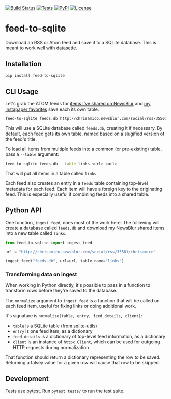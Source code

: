 [![Build Status](https://travis-ci.com/eyeseast/feed-to-sqlite.svg?branch=master)](https://travis-ci.com/eyeseast/feed-to-sqlite)
[![Tests](https://github.com/eyeseast/feed-to-sqlite/workflows/Test/badge.svg)](https://github.com/eyeseast/feed-to-sqlite/actions?query=workflow%3ATest)
[![PyPI](https://img.shields.io/pypi/v/feed-to-sqlite.svg)](https://pypi.org/project/feed-to-sqlite/)
[![License](https://img.shields.io/badge/license-Apache%202.0-blue.svg)](https://github.com/eyeseast/feed-to-sqlite/blob/master/LICENSE)

# feed-to-sqlite

Download an RSS or Atom feed and save it to a SQLite database. This is meant to work well with [datasette](https://github.com/simonw/datasette).

## Installation

```sh
pip install feed-to-sqlite
```

## CLI Usage

Let's grab the ATOM feeds for [items I've shared on NewsBlur](http://chrisamico.newsblur.com/social/rss/35501/chrisamico) and [my instapaper favorites](https://www.instapaper.com/starred/rss/13475/qUh7yaOUGOSQeANThMyxXdYnho) save each its own table.

```sh
feed-to-sqlite feeds.db http://chrisamico.newsblur.com/social/rss/35501/chrisamico https://www.instapaper.com/starred/rss/13475/qUh7yaOUGOSQeANThMyxXdYnho
```

This will use a SQLite database called `feeds.db`, creating it if necessary. By default, each feed gets its own table, named based on a slugified version of the feed's title.

To load all items from multiple feeds into a common (or pre-existing) table, pass a `--table` argument:

```sh
feed-to-sqlite feeds.db --table links <url> <url>
```

That will put all items in a table called `links`.

Each feed also creates an entry in a `feeds` table containing top-level metadata for each feed. Each item will have a foreign key to the originating feed. This is especially useful if combining feeds into a shared table.

## Python API

One function, `ingest_feed`, does most of the work here. The following will create a database called `feeds.db` and download my NewsBlur shared items into a new table called `links`.

```python
from feed_to_sqlite import ingest_feed

url = "http://chrisamico.newsblur.com/social/rss/35501/chrisamico"

ingest_feed("feeds.db", url=url, table_name="links")
```

### Transforming data on ingest

When working in Python directly, it's possible to pass in a function to transform rows before they're saved to the database.

The `normalize` argument to `ingest_feed` is a function that will be called on each feed item, useful for fixing links or doing additional work.

It's signature is `normalize(table, entry, feed_details, client)`:

- `table` is a SQLite table ([from sqlite-utils](https://sqlite-utils.datasette.io/en/stable/python-api.html#accessing-tables))
- `entry` is one feed item, as a dictionary
- `feed_details` is a dictionary of top-level feed information, as a dictionary
- `client` is an instance of `httpx.Client`, which can be used for outgoing HTTP requests during normalization

That function should return a dictionary representing the row to be saved. Returning a falsey value for a given row will cause that row to be skipped.

## Development

Tests use [pytest](https://docs.pytest.org/). Run `pytest tests/` to run the test suite.
